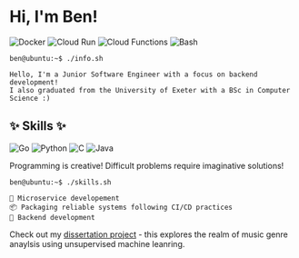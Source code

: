 # Hi, I'm Ben!
![Docker](https://img.shields.io/badge/Deployment-Docker-informational?style=flat&logo=docker&color=2bbc8a)
![Cloud Run](https://img.shields.io/badge/Deployment-Google_Cloud_Run-informational?style=flat&logo=google-cloud&color=2bbc8a)
![Cloud Functions](https://img.shields.io/badge/Serverless-Google_Cloud_Functions-informational?style=flat&logo=google-cloud&color=2bbc8a)
![Bash](https://img.shields.io/badge/Shell-Bash-informational?style=flat&logo=gnu-bash&logoColor=white&color=2bbc8a)
```console
ben@ubuntu:~$ ./info.sh

Hello, I'm a Junior Software Engineer with a focus on backend development!
I also graduated from the University of Exeter with a BSc in Computer Science :)
```

## ✨ Skills ✨
![Go](https://img.shields.io/badge/Code-Go-informational?style=flat&logo=go&color=2bbc8a)
![Python](https://img.shields.io/badge/Code-Python-informational?style=flat&logo=python&color=2bbc8a)
![C](https://img.shields.io/badge/Code-C-informational?style=flat&logo=c&color=2bbc8a)
![Java](https://img.shields.io/badge/Code-Java-informational?style=flat&logo=openjdk&color=2bbc8a)

Programming is creative! Difficult problems require imaginative solutions!

```console
ben@ubuntu:~$ ./skills.sh

🧩 Microservice developement
📦 Packaging reliable systems following CI/CD practices 
💾 Backend development

```

Check out my [dissertation project](https://github.com/be-nny/music-genre-analysis-tool) - this explores the realm of music genre anaylsis using unsupervised machine leanring.




